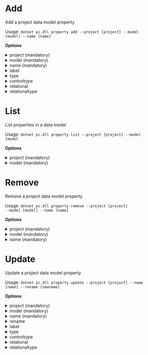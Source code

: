 # Add
Add a project data model property

Usage: 
<code>dotnet pc.dll property add --project [project] --model [model] --name [name]</code>

**Options**
<details>
    <summary>project (mandatory)</summary>
    <p>
        <code>--project</code> (alias: <code>-p</code>)
    </p>
    <p>
        Name of the project
    </p>
</details>
<details>
    <summary>model (mandatory)</summary>
    <p>
        <code>--model</code> (alias: <code>-m</code>)
    </p>
    <p>
        Name of the data model
    </p>
</details>
<details>
    <summary>name (mandatory)</summary>
    <p>
        <code>--name</code> (alias: <code>-n</code>)
    </p>
    <p>
        Name of the data model property
    </p>
</details>
<details>
    <summary>label</summary>
    <p>
        <code>--label</code> (alias: <code>-l</code>)
    </p>
    <p>
        Label of the data model property
    </p>
</details>
<details>
    <summary>type</summary>
    <p>
        <code>--type</code> (alias: <code>-t</code>)
    </p>
    <p>
        Data type of the property
    </p>
    <p>
        Default value: <code>string</code>
    </p>
    <p>
        Allowed values: <code>string</code> | <code>int</code> | <code>short</code> | <code>float</code> | <code>double</code> | <code>decimal</code> | <code>bool</code> | <code>datetime</code> |<code>byte</code> | <code>guid</code> | <code>dbgeography</code>
    </p>
</details>
<details>
    <summary>controltype</summary>
    <p>
        <code>--controltype</code> (alias: <code>-ct</code>)
    </p>
    <p>
        Control type of the property
    </p>
    <p>
        Default value: <code>input-text</code>
    </p>
    <p>
        Allowed values: <code>input-text</code> | <code>input-number</code> | <code>input-file</code> | <code>textarea</code> | <code>checkbox</code> | <code>select</code> | <code>radio</code> | <code>calendar</code> |<code>image</code>
    </p>
</details>
<details>
    <summary>relational</summary>
    <p>
        <code>--relational</code> (alias: <code>-r</code>)
    </p>
    <p>
        Name of the related data model
    </p>
</details>
<details>
    <summary>relationaltype</summary>
    <p>
        <code>--relationaltype</code> (alias: <code>-rt</code>)
    </p>
    <p>
        Relationship type
    </p>
    <p>
        Default value: <code>one-to-one</code>
    </p>
    <p>
        Allowed values: <code>one-to-one</code> | <code>one-to-many</code> | <code>many-to-many</code>
    </p>
</details>

# List
List properties in a data model

Usage: 
<code>dotnet pc.dll property list --project [project] --model [model</code>

**Options**
<details>
    <summary>project (mandatory)</summary>
    <p>
        <code>--project</code> (alias: <code>-p</code>)
    </p>
    <p>
        Name of the project
    </p>
</details>
<details>
    <summary>model (mandatory)</summary>
    <p>
        <code>--model</code> (alias: <code>-m</code>)
    </p>
    <p>
        Name of the data model
    </p>
</details>

# Remove
Remove a project data model property

Usage: 
<code>dotnet pc.dll property remove --project [project] --model [model] --name [name]</code>

**Options**
<details>
    <summary>project (mandatory)</summary>
    <p>
        <code>--project</code> (alias: <code>-p</code>)
    </p>
    <p>
        Name of the project
    </p>
</details>
<details>
    <summary>model (mandatory)</summary>
    <p>
        <code>--model</code> (alias: <code>-m</code>)
    </p>
    <p>
        Name of the data model
    </p>
</details>
<details>
    <summary>name (mandatory)</summary>
    <p>
        <code>--name</code> (alias: <code>-n</code>)
    </p>
    <p>
        Name of the data model property
    </p>
</details>

# Update
Update a project data model property

Usage: 
<code>dotnet pc.dll property update --project [project] --name [name] --rename [newname]</code>

**Options**
<details>
    <summary>project (mandatory)</summary>
    <p>
        <code>--project</code> (alias: <code>-p</code>)
    </p>
    <p>
        Name of the project
    </p>
</details>
<details>
    <summary>model (mandatory)</summary>
    <p>
        <code>--model</code> (alias: <code>-m</code>)
    </p>
    <p>
        Name of the data model
    </p>
</details>
<details>
    <summary>name (mandatory)</summary>
    <p>
        <code>--name</code> (alias: <code>-n</code>)
    </p>
    <p>
        Name of the data model property
    </p>
</details>
<details>
    <summary>rename</summary>
    <p>
        <code>--rename</code> (alias: <code>-r</code>)
    </p>
    <p>
        New name of the data model property
    </p>
</details>
<details>
    <summary>label</summary>
    <p>
        <code>--label</code> (alias: <code>-l</code>)
    </p>
    <p>
        Label of the data model property
    </p>
</details>
<details>
    <summary>type</summary>
    <p>
        <code>--type</code> (alias: <code>-t</code>)
    </p>
    <p>
        Data type of the property
    </p>
    <p>
        Allowed values: <code>string</code> | <code>int</code> | <code>short</code> | <code>float</code> | <code>double</code> | <code>decimal</code> | <code>bool</code> | <code>datetime</code> |<code>byte</code> | <code>guid</code> | <code>dbgeography</code>
    </p>
</details>
<details>
    <summary>controltype</summary>
    <p>
        <code>--controltype</code> (alias: <code>-ct</code>)
    </p>
    <p>
        Control type of the property
    </p>
    <p>
        Allowed values: <code>input-text</code> | <code>input-number</code> | <code>input-file</code> | <code>textarea</code> | <code>checkbox</code> | <code>select</code> | <code>radio</code> | <code>calendar</code> |<code>image</code>
    </p>
</details>
<details>
    <summary>relational</summary>
    <p>
        <code>--relational</code> (alias: <code>-r</code>)
    </p>
    <p>
        Name of the related data model
    </p>
</details>
<details>
    <summary>relationaltype</summary>
    <p>
        <code>--relationaltype</code> (alias: <code>-rt</code>)
    </p>
    <p>
        Relationship type
    </p>
    <p>
        Allowed values: <code>one-to-one</code> | <code>one-to-many</code> | <code>many-to-many</code>
    </p>
</details>